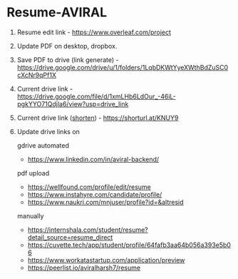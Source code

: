 # Resume-AVIRAL

1. Resume edit link - https://www.overleaf.com/project
2. Update PDF on desktop, dropbox.

3. Save PDF to drive (link generate) - https://drive.google.com/drive/u/1/folders/1LqbDKWtYyeXWthBdZuSC0cXcNr9qPf1X
4. Current drive link - https://drive.google.com/file/d/1xmLHb6LdOur_-46iL-pgkYYO71Qdjla6/view?usp=drive_link
5. Current drive link ([shorten](https://www.shorturl.at/)) - https://shorturl.at/KNUY9

6. Update drive links on

      gdrive automated 
      - https://www.linkedin.com/in/aviral-backend/  

      pdf upload
      - https://wellfound.com/profile/edit/resume
      - https://www.instahyre.com/candidate/profile/
      - https://www.naukri.com/mnjuser/profile?id=&altresid


      manually 
      - https://internshala.com/student/resume?detail_source=resume_direct
      - https://cuvette.tech/app/student/profile/64fafb3aa64b056a393e5b06
      - https://www.workatastartup.com/application/preview
      - https://peerlist.io/aviralharsh7/resume




